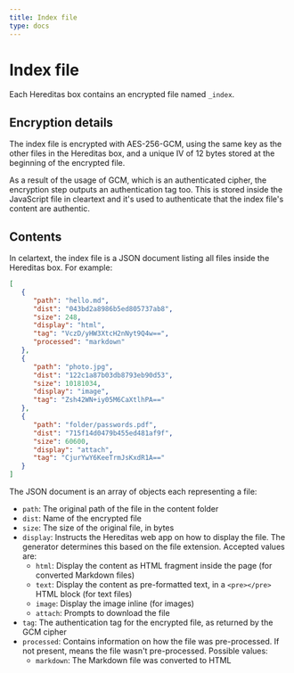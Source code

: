 ```yaml
---
title: Index file
type: docs
---
```


# Index file

Each Hereditas box contains an encrypted file named `_index`.

## Encryption details

The index file is encrypted with AES-256-GCM, using the same key as the other files in the Hereditas box, and a unique IV of 12 bytes stored at the beginning of the encrypted file.

As a result of the usage of GCM, which is an authenticated cipher, the encryption step outputs an authentication tag too. This is stored inside the JavaScript file in cleartext and it's used to authenticate that the index file's content are authentic.

## Contents

In celartext, the index file is a JSON document listing all files inside the Hereditas box. For example:

````json
[
   {
      "path": "hello.md",
      "dist": "043bd2a8986b5ed805737ab8",
      "size": 248,
      "display": "html",
      "tag": "VczD/yHW3XtcH2nNyt9Q4w==",
      "processed": "markdown"
   },
   {
      "path": "photo.jpg",
      "dist": "122c1a87b03db8793eb90d53",
      "size": 10181034,
      "display": "image",
      "tag": "Zsh42WN+iy05M6CaXtlhPA=="
   },
   {
      "path": "folder/passwords.pdf",
      "dist": "715f14d0479b455ed481af9f",
      "size": 60600,
      "display": "attach",
      "tag": "CjurYwY6KeeTrmJsKxdR1A=="
   }
]
````

The JSON document is an array of objects each representing a file:

- `path`: The original path of the file in the content folder
- `dist`: Name of the encrypted file
- `size`: The size of the original file, in bytes
- `display`: Instructs the Hereditas web app on how to display the file. The generator determines this based on the file extension. Accepted values are:
    - `html`: Display the content as HTML fragment inside the page (for converted Markdown files)
    - `text`: Display the content as pre-formatted text, in a `<pre></pre>` HTML block (for text files)
    - `image`: Display the image inline (for images)
    - `attach`: Prompts to download the file
- `tag`: The authentication tag for the encrypted file, as returned by the GCM cipher
- `processed`: Contains information on how the file was pre-processed. If not present, means the file wasn't pre-processed. Possible values:
    - `markdown`: The Markdown file was converted to HTML
